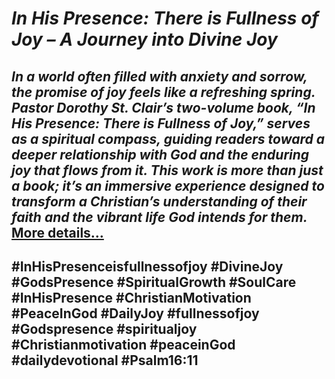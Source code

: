 # *In His Presence: There is Fullness of Joy – A Journey into Divine Joy*
## *In a world often filled with anxiety and sorrow, the promise of joy feels like a refreshing spring. Pastor Dorothy St. Clair’s two-volume book, “In His Presence: There is Fullness of Joy,” serves as a spiritual compass, guiding readers toward a deeper relationship with God and the enduring joy that flows from it. This work is more than just a book; it’s an immersive experience designed to transform a Christian’s understanding of their faith and the vibrant life God intends for them.* [More details…](https://spiritualkhazaana.com/in-his-presence-is-fullness-of-divine-joy/) 
## #InHisPresenceisfullnessofjoy #DivineJoy #GodsPresence #SpiritualGrowth #SoulCare #InHisPresence #ChristianMotivation #PeaceInGod #DailyJoy #fullnessofjoy #Godspresence #spiritualjoy #Christianmotivation #peaceinGod #dailydevotional #Psalm16:11
